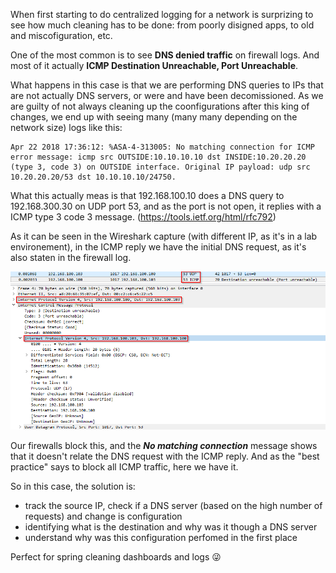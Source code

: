 When first starting to do centralized logging for a network is surprizing to see how much cleaning has to be done: from poorly disigned apps, to old and miscofiguration, etc.

One of the most common is to see **DNS denied traffic** on firewall logs. And most of it actually **ICMP Destination Unreachable, Port Unreachable**. 

What happens in this case is that we are performing DNS queries to IPs that are not actually DNS servers, or were and have been decomissioned. As we are guilty of not always cleaning up the coonfigurations after this king of changes, we end up with seeing many (many many depending on the network size) logs like this:

```
Apr 22 2018 17:36:12: %ASA-4-313005: No matching connection for ICMP error message: icmp src OUTSIDE:10.10.10.10 dst INSIDE:10.20.20.20 (type 3, code 3) on OUTSIDE interface. Original IP payload: udp src 10.20.20.20/53 dst 10.10.10.10/24750.
```

What this actually meas is that 192.168.100.10 does a DNS query to 192.168.300.30 on UDP port 53, and as the port is not open, it replies with a ICMP type 3 code 3 message. (https://tools.ietf.org/html/rfc792)

As it can be seen in the Wireshark capture (with different IP, as it's in a lab environement), in the ICMP reply we have the initial DNS request, as it's also staten in the firewall log.

![alt text](images/ICMP33DNS_wireshark.png "Wireshark ICMP Type 3 Code 3 to DNS request")

Our firewalls block this, and the **_No matching connection_** message shows that it doesn't relate the DNS request with the ICMP reply. And as the "best practice" says to block all ICMP traffic, here we have it.

So in this case, the solution is: 
* track the source IP, check if a DNS server (based on the high number of requests) and change is configuration
* identifying what is the destination and why was it though a DNS server
* understand why was this configuration perfomed in the first place

Perfect for spring cleaning dashboards and logs :stuck_out_tongue_winking_eye:
